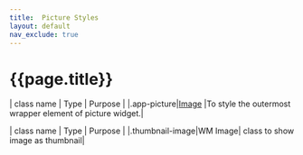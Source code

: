 ```yaml
---
title:  Picture Styles
layout: default
nav_exclude: true
---
```

# {{page.title}}

| class name  | Type | Purpose |
|.app-picture|[Image](../image.style.html) |To style the outermost wrapper element of picture widget.|

| class name | Type | Purpose |
|.thumbnail-image|WM Image| class to show image as thumbnail|
